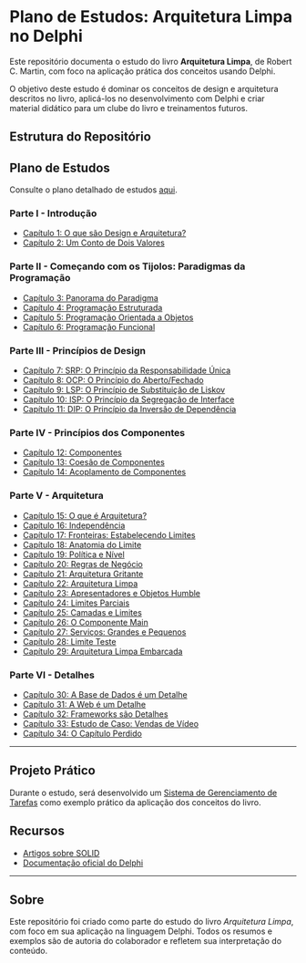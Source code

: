 # Plano de Estudos: Arquitetura Limpa no Delphi

Este repositório documenta o estudo do livro **Arquitetura Limpa**, de Robert C. Martin, com foco na aplicação prática dos conceitos usando Delphi.

O objetivo deste estudo é dominar os conceitos de design e arquitetura descritos no livro, aplicá-los no desenvolvimento com Delphi e criar material didático para um clube do livro e treinamentos futuros.

## Estrutura do Repositório

## Plano de Estudos
Consulte o plano detalhado de estudos [aqui](./plano_de_estudo.md).

### Parte I - Introdução
- [Capítulo 1: O que são Design e Arquitetura?](./capitulos/capitulo1.md)
- [Capítulo 2: Um Conto de Dois Valores](./capitulos/capitulo2.md)

### Parte II - Começando com os Tijolos: Paradigmas da Programação
- [Capítulo 3: Panorama do Paradigma](./capitulos/capitulo3.md)
- [Capítulo 4: Programação Estruturada](./capitulos/capitulo4.md)
- [Capítulo 5: Programação Orientada a Objetos](./capitulos/capitulo5.md)
- [Capítulo 6: Programação Funcional](./capitulos/capitulo6.md)

### Parte III - Princípios de Design
- [Capítulo 7: SRP: O Princípio da Responsabilidade Única](./capitulos/capitulo7.md)
- [Capítulo 8: OCP: O Princípio do Aberto/Fechado](./capitulos/capitulo8.md)
- [Capítulo 9: LSP: O Princípio de Substituição de Liskov](./capitulos/capitulo9.md)
- [Capítulo 10: ISP: O Princípio da Segregação de Interface](./capitulos/capitulo10.md)
- [Capítulo 11: DIP: O Princípio da Inversão de Dependência](./capitulos/capitulo11.md)

### Parte IV - Princípios dos Componentes
- [Capítulo 12: Componentes](./capitulos/capitulo12.md)
- [Capítulo 13: Coesão de Componentes](./capitulos/capitulo13.md)
- [Capítulo 14: Acoplamento de Componentes](./capitulos/capitulo14.md)

### Parte V - Arquitetura
- [Capítulo 15: O que é Arquitetura?](./capitulos/capitulo15.md)
- [Capítulo 16: Independência](./capitulos/capitulo16.md)
- [Capítulo 17: Fronteiras: Estabelecendo Limites](./capitulos/capitulo17.md)
- [Capítulo 18: Anatomia do Limite](./capitulos/capitulo18.md)
- [Capítulo 19: Política e Nível](./capitulos/capitulo19.md)
- [Capítulo 20: Regras de Negócio](./capitulos/capitulo20.md)
- [Capítulo 21: Arquitetura Gritante](./capitulos/capitulo21.md)
- [Capítulo 22: Arquitetura Limpa](./capitulos/capitulo22.md)
- [Capítulo 23: Apresentadores e Objetos Humble](./capitulos/capitulo23.md)
- [Capítulo 24: Limites Parciais](./capitulos/capitulo24.md)
- [Capítulo 25: Camadas e Limites](./capitulos/capitulo25.md)
- [Capítulo 26: O Componente Main](./capitulos/capitulo26.md)
- [Capítulo 27: Serviços: Grandes e Pequenos](./capitulos/capitulo27.md)
- [Capítulo 28: Limite Teste](./capitulos/capitulo28.md)
- [Capítulo 29: Arquitetura Limpa Embarcada](./capitulos/capitulo29.md)

### Parte VI - Detalhes
- [Capítulo 30: A Base de Dados é um Detalhe](./capitulos/capitulo30.md)
- [Capítulo 31: A Web é um Detalhe](./capitulos/capitulo31.md)
- [Capítulo 32: Frameworks são Detalhes](./capitulos/capitulo32.md)
- [Capítulo 33: Estudo de Caso: Vendas de Vídeo](./capitulos/capitulo33.md)
- [Capítulo 34: O Capítulo Perdido](./capitulos/capitulo34.md)

---

## Projeto Prático
Durante o estudo, será desenvolvido um [Sistema de Gerenciamento de Tarefas](./projetos/sistema-tarefas/) como exemplo prático da aplicação dos conceitos do livro.

## Recursos
- [Artigos sobre SOLID](./recursos/artigo_solid.md)
- [Documentação oficial do Delphi](https://docwiki.embarcadero.com/)

---

## Sobre
Este repositório foi criado como parte do estudo do livro *Arquitetura Limpa*, com foco em sua aplicação na linguagem Delphi. Todos os resumos e exemplos são de autoria do colaborador e refletem sua interpretação do conteúdo.
